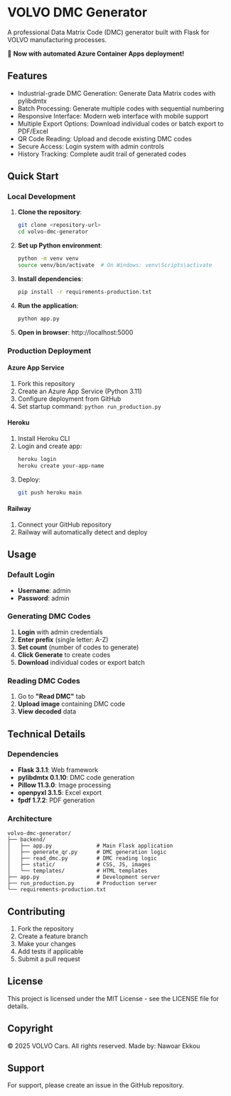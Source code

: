 # VOLVO DMC Generator

A professional Data Matrix Code (DMC) generator built with Flask for VOLVO manufacturing processes.

🚀 **Now with automated Azure Container Apps deployment!**

## Features

- Industrial-grade DMC Generation: Generate Data Matrix codes with pylibdmtx
- Batch Processing: Generate multiple codes with sequential numbering
- Responsive Interface: Modern web interface with mobile support
- Multiple Export Options: Download individual codes or batch export to PDF/Excel
- QR Code Reading: Upload and decode existing DMC codes
- Secure Access: Login system with admin controls
- History Tracking: Complete audit trail of generated codes

## Quick Start

### Local Development

1. **Clone the repository**:
   ```bash
   git clone <repository-url>
   cd volvo-dmc-generator
   ```

2. **Set up Python environment**:
   ```bash
   python -m venv venv
   source venv/bin/activate  # On Windows: venv\Scripts\activate
   ```

3. **Install dependencies**:
   ```bash
   pip install -r requirements-production.txt
   ```

4. **Run the application**:
   ```bash
   python app.py
   ```

5. **Open in browser**: http://localhost:5000

### Production Deployment

#### Azure App Service
1. Fork this repository
2. Create an Azure App Service (Python 3.11)
3. Configure deployment from GitHub
4. Set startup command: `python run_production.py`

#### Heroku
1. Install Heroku CLI
2. Login and create app:
   ```bash
   heroku login
   heroku create your-app-name
   ```
3. Deploy:
   ```bash
   git push heroku main
   ```

#### Railway
1. Connect your GitHub repository
2. Railway will automatically detect and deploy

## Usage

### Default Login
- **Username**: admin
- **Password**: admin

### Generating DMC Codes

1. **Login** with admin credentials
2. **Enter prefix** (single letter: A-Z)
3. **Set count** (number of codes to generate)
4. **Click Generate** to create codes
5. **Download** individual codes or export batch

### Reading DMC Codes

1. Go to **"Read DMC"** tab
2. **Upload image** containing DMC code
3. **View decoded** data

## Technical Details

### Dependencies

- **Flask 3.1.1**: Web framework
- **pylibdmtx 0.1.10**: DMC code generation
- **Pillow 11.3.0**: Image processing
- **openpyxl 3.1.5**: Excel export
- **fpdf 1.7.2**: PDF generation

### Architecture

```
volvo-dmc-generator/
├── backend/
│   ├── app.py              # Main Flask application
│   ├── generate_qr.py      # DMC generation logic
│   ├── read_dmc.py         # DMC reading logic
│   ├── static/             # CSS, JS, images
│   └── templates/          # HTML templates
├── app.py                  # Development server
├── run_production.py       # Production server
└── requirements-production.txt
```

## Contributing

1. Fork the repository
2. Create a feature branch
3. Make your changes
4. Add tests if applicable
5. Submit a pull request

## License

This project is licensed under the MIT License - see the LICENSE file for details.

## Copyright

© 2025 VOLVO Cars. All rights reserved. Made by: Nawoar Ekkou

## Support

For support, please create an issue in the GitHub repository.
